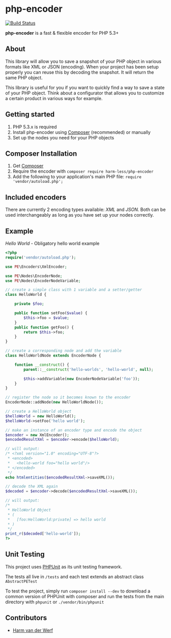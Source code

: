 # php-encoder

[![Build Status](https://travis-ci.org/harm-less/php-encoder.svg?branch=master)](https://travis-ci.org/harm-less/php-encoder)

**php-encoder** is a fast & flexible encoder for PHP 5.3+

## About

This library will allow you to save a snapshot of your PHP object in various formats like XML or JSON (encoding). 
When your project has been setup properly you can reuse this by decoding the snapshot. It will return the 
same PHP object.

This library is useful for you if you want to quickly find a way to save a state of your PHP object. Think about a 
configurator that allows you to customize a certain product in various ways for example.

## Getting started

1. PHP 5.3.x is required
2. Install php-encoder using [Composer](#composer-installation) (recommended) or manually
3. Set up the nodes you need for your PHP objects

## Composer Installation

1. Get [Composer](http://getcomposer.org/)
2. Require the encoder with `composer require harm-less/php-encoder`
3. Add the following to your application's main PHP file: `require 'vendor/autoload.php';`

## Included encoders

There are currently 2 encoding types available: *XML* and *JSON*.
Both can be used interchangeably as long as you have set up your nodes correctly.

## Example

*Hello World* - Obligatory hello world example

```php
<?php
require('vendor/autoload.php');

use PE\Encoders\XmlEncoder;

use PE\Nodes\EncoderNode;
use PE\Nodes\EncoderNodeVariable;

// create a simple class with 1 variable and a setter/getter
class HelloWorld {

	private $foo;

	public function setFoo($value) {
		$this->foo = $value;
	}
	public function getFoo() {
		return $this->foo;
	}
}

// create a corresponding node and add the variable
class HelloWorldNode extends EncoderNode {

	function __construct() {
		parent::__construct('hello-worlds', 'hello-world', null);

		$this->addVariable(new EncoderNodeVariable('foo'));
	}
}

// register the node so it becomes known to the encoder
EncoderNode::addNode(new HelloWorldNode());

// create a HelloWorld object
$helloWorld = new HelloWorld();
$helloWorld->setFoo('hello world');

// make an instance of an encoder type and encode the object
$encoder = new XmlEncoder();
$encodedResultXml = $encoder->encode($helloWorld);

// will output:
/* <?xml version="1.0" encoding="UTF-8"?>
 * <encoded>
 *   <hello-world foo="hello world"/>
 * </encoded>
 */
echo htmlentities($encodedResultXml->saveXML());

// decode the XML again
$decoded = $encoder->decode($encodedResultXml->saveXML());

// will output:
/*
 * HelloWorld Object
 * (
 *   [foo:HelloWorld:private] => hello world
 * )
 */
print_r($decoded['hello-world']);
?>
```

## Unit Testing

This project uses [PHPUnit](https://github.com/sebastianbergmann/phpunit/) as
its unit testing framework.

The tests all live in `/tests` and each test extends an abstract class
`AbstractPETest`

To test the project, simply run `composer install --dev` to download
a common version of PHPUnit with composer and run the tests from the main
directory with `phpunit` or `./vendor/bin/phpunit`

## Contributors

- [Harm van der Werf](https://github.com/harm-less)